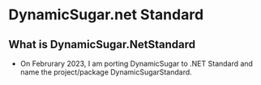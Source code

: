 DynamicSugar.net Standard
=======================

## What is DynamicSugar.NetStandard

* On Februrary 2023, I am porting DynamicSugar to .NET Standard and name the project/package DynamicSugarStandard.